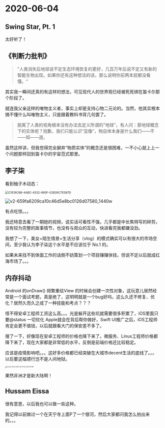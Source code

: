 # 2020-06-04

## Swing Star, Pt. 1

太好听了！

## 《判断力批判》

> ”人类消失后地球说不定生态环境恢复的更好，几百万年后说不定又有新的智能生物出现。如果你还有这种想法的话，那么说明你前两本屁都没看懂。“



其实我一瞬间还真的有这样的想法，可见现代人的世界观已经被死死绑在笛卡尔那个阶段了。

就连我父亲这样的唯物主义者，事实上却是支持心物二元论的。当然，他其实根本搞不懂什么叫唯物主义，只是跟着教科书背几句罢了。

> 脱离了人类的视角根本没有办法去定义所谓的”地球“，有人问：那地球概念下的实体呢？抱歉，我们只能认识“显像”，物自体本身是什么我们——不——知——道。



虽然这样讲，但我觉得完全摒弃“物质实体”的概念还是很困难，一不小心就上上一个问题那样回到笛卡尔的宇宙范式那里。

## 李子柒

看到柚子木动态：

<img src="https://tva1.sinaimg.cn/large/007S8ZIlgy1gfg90v5hrsj30ss0j27la.jpg" alt="C1E19C6B-4ABC-4532-995F-02B39C7E587D" style="zoom: 67%;" />

![v2-659fa6209ca10c46d5e8bc0126d07580_1440w](https://tva1.sinaimg.cn/large/007S8ZIlgy1gfg8yzrat4j30hs06dgly.jpg)

有点吃惊。。。

我还特意去看了一期她的视频，说实话可看性不强，几乎都是中长焦特写的碎剪，没有较为完整的故事情节，也没有与观众的互动，快进看完我都嫌没劲。

我想了一下，美女+陌生情景+生活分享（vlog）的模式确实可以有很大的市场空间，至少我认为李子柒这个水平是不应该位于 No.1 的。

如果未来找不到体面工作的话倒不妨策划一个项目赚赚快钱，但说不定以后就成红海市场了。。。

## 内存抖动

Android 的onDraw() 频繁重绘View 的时候会创建一次性对象，这玩意儿居然经常是一个面试考题，真是绝了，这明明就是一个bug好吗，这么久还不修复、优化？居然久而久之成了一种技能和考点？？？

怪不得安卓工程师工资这么高。。。光是躲开这些坑就需要很多积累了，iOS里面只要@status 一切优化 Apple就会在背后帮你做好，Swift UI推广之后，iOS工程师肯定会更不值钱，以后就跟看大门的保安差不多了。

搜了一下，好像现在安卓工程师的价格也降下来了。微服务、Linux工程师价格都降下来了，现在大家都是非常低的水平，反倒是前端价格还比较稳定。

应该是疫情影响吧。。。这好多价格都已经突破在大城市decent生活的底线了。。。以后要这幅德行岂不是人间地狱。

<img src="https://tva1.sinaimg.cn/large/007S8ZIlgy1gfgezgr7ubj31g00hoq5d.jpg" alt="Screen Shot 2020-06-04 at 6.05.04 PM" style="zoom:33%;" />

果然非洲才是新大陆啊！

## Hussam Eissa

很有意思，以后我也可以做一些这种。

我记得以前做过一个在天宁寺上面P了一个银河，然后大家都问我怎么拍出来的。。。

